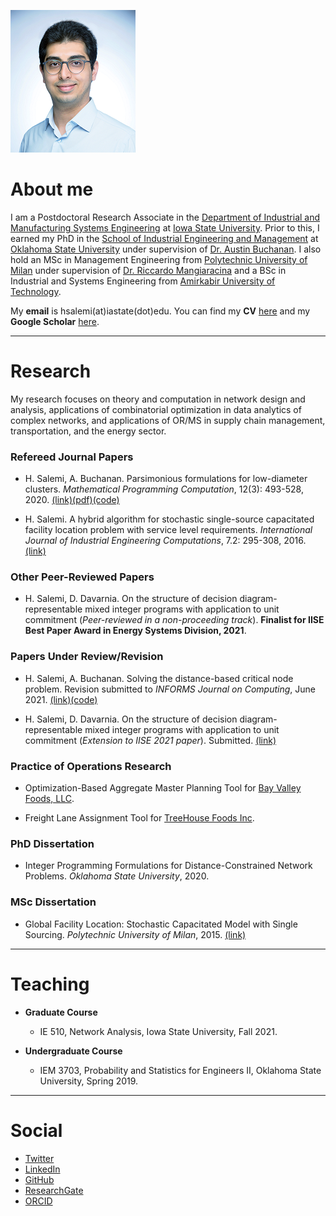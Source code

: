 ![headshot](https://raw.githubusercontent.com/halisalemi/halisalemi.github.io/master/assets/images/headshot.png)

# About me 
I am a Postdoctoral Research Associate in the [Department of Industrial and Manufacturing Systems Engineering](https://www.imse.iastate.edu/) at [Iowa State University](https://www.iastate.edu/). Prior to this, I earned my PhD in the [School of Industrial Engineering and Management](https://iem.okstate.edu/) at [Oklahoma State University](https://go.okstate.edu/) under supervision of [Dr. Austin Buchanan](https://austinlbuchanan.github.io/). I also hold an MSc in Management Engineering from [Polytechnic University of Milan](https://www.polimi.it/en/) under supervision of [Dr. Riccardo Mangiaracina](https://www.som.polimi.it/en/professor/mangiaracina-riccardo/) and a BSc in Industrial and Systems Engineering from [Amirkabir University of Technology](http://aut.ac.ir/en/).

My **email** is hsalemi(at)iastate(dot)edu. You can find my **CV** [here](https://drive.google.com/file/d/14_IMphh3CjNon-iR4ReLyaj3pdNPaesU/view?usp=sharing) and my **Google Scholar** [here](https://scholar.google.com/citations?user=rvuBQ_MAAAAJ&hl=en&oi=ao).

* * *

# Research
My research focuses on theory and computation in network design and analysis, applications of combinatorial optimization in data analytics of complex networks, and applications of OR/MS in supply chain management, transportation, and the energy sector.   

### Refereed Journal Papers

- H. Salemi, A. Buchanan. Parsimonious formulations for low-diameter clusters. *Mathematical Programming Computation*, 12(3): 493-528, 2020. [(link)](https://link.springer.com/article/10.1007/s12532-020-00175-6)[(pdf)](https://drive.google.com/file/d/1SgL7xWAeExdoQ3SjR0zertfrOOCoOlWA/view?usp=sharing)[(code)](https://github.com/halisalemi/ParsimoniousKClub)

- H. Salemi. A hybrid algorithm for stochastic single-source capacitated facility location problem
with service level requirements. *International Journal of Industrial Engineering Computations*, 7.2: 295-308, 2016. [(link)](http://m.growingscience.com/ijiec/Vol7/IJIEC_2015_37.pdf)

### Other Peer-Reviewed Papers

- H. Salemi, D. Davarnia. On the structure of decision diagram-representable mixed integer programs with application to unit commitment (*Peer-reviewed in a non-proceeding track*).
 **Finalist for IISE Best Paper Award in Energy Systems Division, 2021**.


### Papers Under Review/Revision

- H. Salemi, A. Buchanan. Solving the distance-based critical node problem. Revision submitted to *INFORMS Journal on Computing*, June 2021. [(link)](http://www.optimization-online.org/DB_HTML/2020/04/7751.html)[(code)](https://github.com/halisalemi/DCNP)

- H. Salemi, D. Davarnia. On the structure of decision diagram-representable mixed integer programs with application to unit commitment (*Extension to IISE 2021 paper*). Submitted. [(link)](http://www.optimization-online.org/DB_HTML/2021/01/8234.html)

### Practice of Operations Research

- Optimization-Based Aggregate Master Planning Tool for [Bay Valley Foods, LLC](https://bayvalleyfoods.com/).

- Freight Lane Assignment Tool for [TreeHouse Foods Inc](https://treehousefoods.com/).

### PhD Dissertation 

- Integer Programming Formulations for Distance-Constrained Network Problems. *Oklahoma State University*, 2020.

### MSc Dissertation 

- Global Facility Location: Stochastic Capacitated Model with Single Sourcing. *Polytechnic University of Milan*, 2015. [(link)](https://www.politesi.polimi.it/handle/10589/108091)

* * *

# Teaching

- **Graduate Course** 
  - IE 510, Network Analysis, Iowa State University, Fall 2021.
  
- **Undergraduate Course** 
  - IEM 3703, Probability and Statistics for Engineers II, Oklahoma State University, Spring 2019.

* * *

# Social
- [Twitter](https://twitter.com/HASalemi)
- [LinkedIn](https://www.linkedin.com/in/hosseinalisalemi/)
- [GitHub](https://github.com/halisalemi)
- [ResearchGate](https://www.researchgate.net/profile/Hosseinali_Salemi)
- [ORCID](https://orcid.org/0000-0002-0675-7886)






